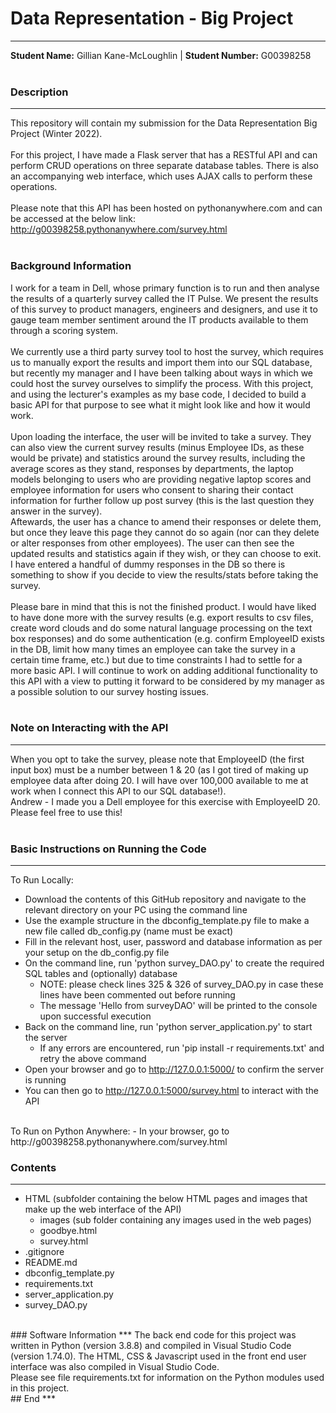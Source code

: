 # Data Representation - Big Project
***  
**Student Name:** Gillian Kane-McLoughlin | **Student Number:** G00398258  
<br>
### Description
***  
This repository will contain my submission for the Data Representation Big Project (Winter 2022).  
<br>
For this project, I have made a Flask server that has a RESTful API and can perform CRUD operations on three separate database tables. There is also an accompanying web interface, which uses AJAX calls to perform these operations.  
<br>
Please note that this API has been hosted on pythonanywhere.com and can be accessed at the below link:  
http://g00398258.pythonanywhere.com/survey.html  
<br>
  
### Background Information  
I work for a team in Dell, whose primary function is to run and then analyse the results of a quarterly survey called the IT Pulse. We present the results of this survey to product managers, engineers and designers, and use it to gauge team member sentiment around the IT products available to them through a scoring system.  
<br>
We currently use a third party survey tool to host the survey, which requires us to manually export the results and import them into our SQL database, but recently my manager and I have been talking about ways in which we could host the survey ourselves to simplify the process. With this project, and using the lecturer's examples as my base code, I decided to build a basic API for that purpose to see what it might look like and how it would work.  
<br>
Upon loading the interface, the user will be invited to take a survey. They can also view the current survey results (minus Employee IDs, as these would be private) and statistics around the survey results, including the average scores as they stand, responses by departments, the laptop models belonging to users who are providing negative laptop scores and employee information for users who consent to sharing their contact information for further follow up post survey (this is the last question they answer in the survey). 
<br>  Aftewards, the user has a chance to amend their responses or delete them, but once they leave this page they cannot do so again (nor can they delete or alter responses from other employees). The user can then see the updated results and statistics again if they wish, or they can choose to exit. I have entered a handful of dummy responses in the DB so there is something to show if you decide to view the results/stats before taking the survey.  
<br>
Please bare in mind that this is not the finished product. I would have liked to have done more with the survey results (e.g. export results to csv files, create word clouds and do some natural language processing on the text box responses) and do some authentication (e.g. confirm EmployeeID exists in the DB, limit how many times an employee can take the survey in a certain time frame, etc.) but due to time constraints I had to settle for a more basic API. I will continue to work on adding additional functionality to this API with a view to putting it forward to be considered by my manager as a possible solution to our survey hosting issues.  
<br>
### Note on Interacting with the API  
***  
When you opt to take the survey, please note that EmployeeID (the first input box) must be a number between 1 & 20 (as I got tired of making up employee data after doing 20. I will have over 100,000 available to me at work when I connect this API to our SQL database!).
<br>
Andrew - I made you a Dell employee for this exercise with EmployeeID 20. Please feel free to use this!  
<br>
### Basic Instructions on Running the Code  
***  
To Run Locally:  
- Download the contents of this GitHub repository and navigate to the relevant directory on your PC using the command line  
- Use the example structure in the dbconfig_template.py file to make a new file called db_config.py (name must be exact)  
- Fill in the relevant host, user, password and database information as per your setup on the db_config.py file  
- On the command line, run 'python survey_DAO.py' to create the required SQL tables and (optionally) database  
	- NOTE: please check lines 325 & 326 of survey_DAO.py in case these lines have been commented out before running  
	- The message 'Hello from surveyDAO' will be printed to the console upon successful execution  
- Back on the command line, run 'python server_application.py' to start the server  
	- If any errors are encountered, run 'pip install -r requirements.txt' and retry the above command  
- Open your browser and go to http://127.0.0.1:5000/ to confirm the server is running  
- You can then go to http://127.0.0.1:5000/survey.html to interact with the API  
<br>
To Run on Python Anywhere:  
- In your browser, go to http://g00398258.pythonanywhere.com/survey.html  
<br>

### Contents  
***
- HTML (subfolder containing the below HTML pages and images that make up the web interface of the API)  
	- images (sub folder containing any images used in the web pages)  
	- goodbye.html  
	- survey.html  
- .gitignore  
- README.md  
- dbconfig_template.py  
- requirements.txt  
- server_application.py  
- survey_DAO.py  
<br>
### Software Information  
***  
The back end code for this project was written in Python (version 3.8.8) and compiled in Visual Studio Code (version 1.74.0). The HTML, CSS & Javascript used in the front end user interface was also compiled in Visual Studio Code.  
<br>
Please see file requirements.txt for information on the Python modules used in this project.  
<br>
## End  
***